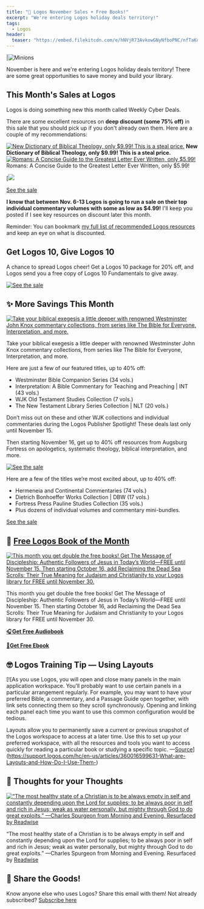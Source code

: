 ```yaml
---
title: "🦃 Logos November Sales + Free Books!"
excerpt: "We're entering Logos holiday deals territory!"
tags:
  - Logos
header:
  teaser: "https://embed.filekitcdn.com/e/hNVjR73AvkowGNyNfboPNC/nfTaKcWs3DmNSQ7t92F1wr"
---
```

|![Minions](https://embed.filekitcdn.com/e/hNVjR73AvkowGNyNfboPNC/nfTaKcWs3DmNSQ7t92F1wr)

November is here and we're entering Logos holiday deals territory! There are some great opportunities to save money and build your library.

## This Month's Sales at Logos

Logos is doing something new this month called Weekly Cyber Deals.

There are some excellent resources on **deep discount (some 75% off)** in this sale that you should pick up if you don't already own them. Here are a couple of my recommendations:

[![New Dictionary of Biblical Theology, only $9.99! This is a steal price.](https://embed.filekitcdn.com/e/hNVjR73AvkowGNyNfboPNC/u5R8K54R5FfGYojbVvq7bn)](https://www.logos.com/product/27277/new-dictionary-of-biblical-theology)
**New Dictionary of Biblical Theology, only $9.99! This is a steal price.**
[![Romans: A Concise Guide to the Greatest Letter Ever Written, only $5.99!](https://embed.filekitcdn.com/e/hNVjR73AvkowGNyNfboPNC/njZ9NHhKXCFywY6a58E3Da)](https://partner.logosbible.com/click.track?CID=432198&AFID=467957&nonencodedurl=https://www.logos.com/product/222796/romans-a-concise-guide-to-the-greatest-letter-ever-written)
Romans: A Concise Guide to the Greatest Letter Ever Written, only $5.99!

[![](https://embed.filekitcdn.com/e/hNVjR73AvkowGNyNfboPNC/4iAQnSMrjB21zFS5Fyysi4)

[See the sale](https://partners.faithlife.com/click.track?CID=466226&AFID=467957)

**I know that between Nov. 6-13 Logos is going to run a sale on their top individual commentary volumes with some as low as $4.99!** I'll keep you posted if I see key resources on discount later this month.

Reminder: You can bookmark [my full list of recommended Logos resources](https://www.logos.com/nickstapleton) and keep an eye on what is discounted.

## Get Logos 10, Give Logos 10

A chance to spread Logos cheer! Get a Logos 10 package for 20% off, and Logos send you a free copy of Logos 10 Fundamentals to give away.

[![See the sale](https://embed.filekitcdn.com/e/hNVjR73AvkowGNyNfboPNC/n31gJrw4vY6xitfQaGDfDi)](https://partners.faithlife.com/click.track?CID=431490&AFID=467957)

## ✨ More Savings This Month

[![Take your biblical exegesis a little deeper with renowned Westminster John Knox commentary collections, from series like The Bible for Everyone, Interpretation, and more.](https://embed.filekitcdn.com/e/hNVjR73AvkowGNyNfboPNC/ukhWYmJQFBMQ6tqfP8WGEr)](https://partners.faithlife.com/click.track?CID=436793&AFID=467957)

Take your biblical exegesis a little deeper with renowned Westminster John Knox commentary collections, from series like The Bible for Everyone, Interpretation, and more.

Here are just a few of our featured titles, up to 40% off:

- Westminster Bible Companion Series (34 vols.)
- Interpretation: A Bible Commentary for Teaching and Preaching | INT (43 vols.)
- WJK Old Testament Studies Collection (7 vols.)
- The New Testament Library Series Collection | NLT (20 vols.)

Don’t miss out on these and other WJK collections and individual commentaries during the Logos Publisher Spotlight! These deals last only until November 15.

Then starting November 16, get up to 40% off resources from Augsburg Fortress on apologetics, systematic theology, biblical interpretation, and more.

[![See the sale](https://embed.filekitcdn.com/e/hNVjR73AvkowGNyNfboPNC/ss5eErzDmy8T2rXHiQnK6x)](https://partners.faithlife.com/click.track?CID=436793&AFID=467957)

Here are a few of the titles we’re most excited about, up to 40% off:

- Hermeneia and Continental Commentaries (74 vols.)
- Dietrich Bonhoeffer Works Collection | DBW (17 vols.)
- Fortress Press Pauline Studies Collection (35 vols.)
- Plus dozens of individual volumes and commentary mini-bundles.

[See the sale](https://partners.faithlife.com/click.track?CID=436793&AFID=467957)

## 📖 [Free Logos Book of the Month](https://partner.logosbible.com/click.track?CID=437858&AFID=467957)

[![This month you get double the free books! Get The Message of Discipleship: Authentic Followers of Jesus in Today’s World—FREE until November 15. Then starting October 16, add Reclaiming the Dead Sea Scrolls: Their True Meaning for Judaism and Christianity to your Logos library for FREE until November 30.](https://embed.filekitcdn.com/e/hNVjR73AvkowGNyNfboPNC/sYike3YBXyzJsqVq9jdHM7?ar=1%3A1&fit=crop)](https://partner.logosbible.com/click.track?CID=437858&AFID=467957)

This month you get double the free books! Get The Message of Discipleship: Authentic Followers of Jesus in Today’s World—FREE until November 15. Then starting October 16, add Reclaiming the Dead Sea Scrolls: Their True Meaning for Judaism and Christianity to your Logos library for FREE until November 30.

[🎧 **​Get Free Audiobook**](https://partner.logosbible.com/click.track?CID=432198&AFID=467957&nonencodedurl=https://www.logos.com/free-audiobook)

[📖 **​Get Free Ebook**](https://partner.logosbible.com/click.track?CID=432198&AFID=467957&nonencodedurl=https://www.logos.com/free-ebook)

## 🤓 Logos Training Tip — Using Layouts

[![As you use Logos, you will open and close many panels in the main application workspace. You’ll probably want to use certain panels in a particular arrangement regularly. For example, you may want to have your preferred Bible, a commentary, and a Passage Guide open together, with link sets connecting them so they scroll synchronously. Opening and linking each panel each time you want to use this common configuration would be tedious.

Layouts allow you to permanently save a current or previous snapshot of the Logos workspace to access at a later time. Use this to set up your preferred workspace, with all the resources and tools you want to access quickly for reading a particular book or studying a specific topic. —[Source](https://support.logos.com/hc/en-us/articles/360016599631-What-are-Layouts-and-How-Do-I-Use-Them-)​](https://support.logos.com/hc/en-us/articles/360016599631-What-are-Layouts-and-How-Do-I-Use-Them-)

## 💬 Thoughts for your Thoughts

[![“The most healthy state of a Christian is to be always empty in self and constantly depending upon the Lord for supplies; to be always poor in self and rich in Jesus; weak as water personally, but mighty through God to do great exploits.” —Charles Spurgeon from Morning and Evening. Resurfaced by Readwise](https://embed.filekitcdn.com/e/hNVjR73AvkowGNyNfboPNC/5i6MpeYCQ32QssxL8ZFQ6k)](https://partners.faithlife.com/click.track?CID=432198&AFID=467957&nonencodedurl=https://www.logos.com/product/252395/knowing-god)

“The most healthy state of a Christian is to be always empty in self and constantly depending upon the Lord for supplies; to be always poor in self and rich in Jesus; weak as water personally, but mighty through God to do great exploits.” —Charles Spurgeon from Morning and Evening. Resurfaced by [Readwise](https://readwise.io/i/nick139)

## 🙌 Share the Goods!

Know anyone else who uses Logos? Share this email with them! Not already subscribed? [Subscribe here](https://nickstapleton.ck.page/4154455aa2)
